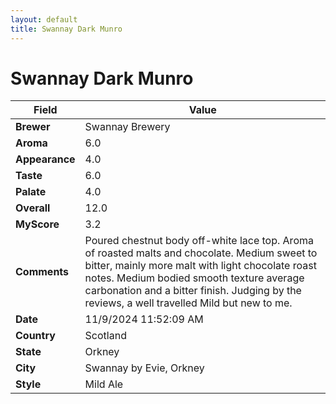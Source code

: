 ```yaml
---
layout: default
title: Swannay Dark Munro
---
```


# Swannay Dark Munro

| Field         | Value                                                                                                   |
|---------------|---------------------------------------------------------------------------------------------------------|
| **Brewer**    | Swannay Brewery                                                                                        |
| **Aroma**     | 6.0                                                                                         |
| **Appearance**| 4.0                                                                                    |
| **Taste**     | 6.0                                                                                         |
| **Palate**    | 4.0                                                                                        |
| **Overall**   | 12.0                                                                                       |
| **MyScore**   | 3.2                                                                                       |
| **Comments**  | Poured chestnut body off-white lace top.  Aroma of roasted malts and chocolate.  Medium sweet to bitter, mainly more malt with light chocolate roast notes.  Medium bodied smooth texture average carbonation and a bitter finish.  Judging by the reviews, a well travelled Mild but new to me.                                                                                      |
| **Date**      | 11/9/2024 11:52:09 AM                                                                                          |
| **Country**   | Scotland                                                                                       |
| **State**     | Orkney                                                                                         |
| **City**      | Swannay by Evie, Orkney                                                                                          |
| **Style**     | Mild Ale                                                                                         |
